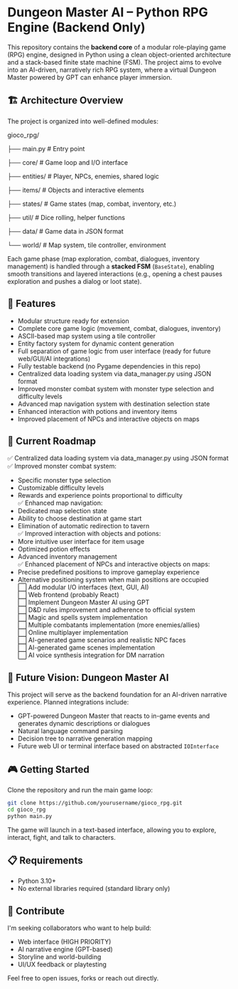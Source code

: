 
# Dungeon Master AI – Python RPG Engine (Backend Only)

This repository contains the **backend core** of a modular role-playing game (RPG) engine, designed in Python using a clean object-oriented architecture and a stack-based finite state machine (FSM). The project aims to evolve into an AI-driven, narratively rich RPG system, where a virtual Dungeon Master powered by GPT can enhance player immersion.

## 🏗️ Architecture Overview

The project is organized into well-defined modules:

gioco_rpg/

├── main.py # Entry point 

├── core/ # Game loop and I/O interface 

├── entities/ # Player, NPCs, enemies, shared logic 

├── items/ # Objects and interactive elements 

├── states/ # Game states (map, combat, inventory, etc.) 

├── util/ # Dice rolling, helper functions 

├── data/ # Game data in JSON format

└── world/ # Map system, tile controller, environment


Each game phase (map exploration, combat, dialogues, inventory management) is handled through a **stacked FSM** (`BaseState`), enabling smooth transitions and layered interactions (e.g., opening a chest pauses exploration and pushes a dialog or loot state).

## 🔮 Features

- Modular structure ready for extension
- Complete core game logic (movement, combat, dialogues, inventory)
- ASCII-based map system using a tile controller
- Entity factory system for dynamic content generation
- Full separation of game logic from user interface (ready for future web/GUI/AI integrations)
- Fully testable backend (no Pygame dependencies in this repo)
- Centralized data loading system via data_manager.py using JSON format
- Improved monster combat system with monster type selection and difficulty levels
- Advanced map navigation system with destination selection state
- Enhanced interaction with potions and inventory items
- Improved placement of NPCs and interactive objects on maps

## 🚀 Current Roadmap

✅ Centralized data loading system via data_manager.py using JSON format  
✅ Improved monster combat system:  
   - Specific monster type selection  
   - Customizable difficulty levels  
   - Rewards and experience points proportional to difficulty  
✅ Enhanced map navigation:  
   - Dedicated map selection state  
   - Ability to choose destination at game start  
   - Elimination of automatic redirection to tavern  
✅ Improved interaction with objects and potions:  
   - More intuitive user interface for item usage  
   - Optimized potion effects  
   - Advanced inventory management  
✅ Enhanced placement of NPCs and interactive objects on maps:  
   - Precise predefined positions to improve gameplay experience  
   - Alternative positioning system when main positions are occupied  
⬜ Add modular I/O interfaces (text, GUI, AI)  
⬜ Web frontend (probably React)  
⬜ Implement Dungeon Master AI using GPT  
⬜ D&D rules improvement and adherence to official system  
⬜ Magic and spells system implementation  
⬜ Multiple combatants implementation (more enemies/allies)  
⬜ Online multiplayer implementation  
⬜ AI-generated game scenarios and realistic NPC faces  
⬜ AI-generated game scenes implementation  
⬜ AI voice synthesis integration for DM narration  

## 🧠 Future Vision: Dungeon Master AI

This project will serve as the backend foundation for an AI-driven narrative experience. Planned integrations include:

- GPT-powered Dungeon Master that reacts to in-game events and generates dynamic descriptions or dialogues
- Natural language command parsing
- Decision tree to narrative generation mapping
- Future web UI or terminal interface based on abstracted `IOInterface`

## 🎮 Getting Started

Clone the repository and run the main game loop:

```bash
git clone https://github.com/yourusername/gioco_rpg.git
cd gioco_rpg
python main.py
```

The game will launch in a text-based interface, allowing you to explore, interact, fight, and talk to characters.

## 📋 Requirements
- Python 3.10+
- No external libraries required (standard library only)

## 👥 Contribute
I'm seeking collaborators who want to help build:

- Web interface (HIGH PRIORITY)
- AI narrative engine (GPT-based)
- Storyline and world-building
- UI/UX feedback or playtesting

Feel free to open issues, forks or reach out directly.
